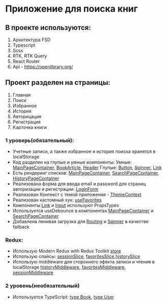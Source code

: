 # Приложение для поиска книг

## В проекте используются:

1. Архитектура FSD
2. Typescript
3. Scss
4. RTK, RTK Query
5. React Router
6. Api - https://openlibrary.org/

## Проект разделен на страницы:

1. Главная
2. Поиск
3. Избранное
4. История
5. Авторицация
6. Регистрация
7. Карточка книги

### 1 уроверь(обязательный):

- Учетные записи, а также избранное и история поиска хранятся в localStorage
- Код разделен на глупые и умные компоненты:
  Умные: [MainPageContainer](https://github.com/DunaevVladimir/User-library/blob/main/src/widgets/mainPageContainer/ui/mainPageContainer.tsx), [BookArticle](https://github.com/DunaevVladimir/User-library/blob/main/src/widgets/bookArticle/ui/bookArticle.tsx), [Header](https://github.com/DunaevVladimir/User-library/blob/main/src/widgets/header/ui/header.tsx)
  Глупые: [Button](https://github.com/DunaevVladimir/User-library/blob/main/src/shared/ui/button/button.tsx), [Spinner](https://github.com/DunaevVladimir/User-library/blob/main/src/shared/ui/spinner/spinner.tsx), [Link](https://github.com/DunaevVladimir/User-library/blob/main/src/shared/ui/link/link.tsx)
- Есть рендеринг списков: [MainPageContainer](https://github.com/DunaevVladimir/User-library/blob/main/src/widgets/mainPageContainer/ui/mainPageContainer.tsx), [SearchPageContainer](https://github.com/DunaevVladimir/User-library/blob/main/src/widgets/searchPageContainer/index.ts), [HistoryPageContainer](https://github.com/DunaevVladimir/User-library/blob/main/src/widgets/historyPageContainer/ui/historyPageContainer.tsx)
- Реализована форма для ввода email и password для страниц авторизации и регистрации: [LoginForm](https://github.com/DunaevVladimir/User-library/blob/main/src/widgets/loginForm/ui/loginForm.tsx)
- Реализован Контекст с темой приложения - [ThemeContext](https://github.com/DunaevVladimir/User-library/blob/main/src/app/providers/themeContext.ts)
- Реализован кастомный хук: [useFavorites](https://github.com/DunaevVladimir/User-library/blob/main/src/entities/favorites/lib/useFavorites.ts)
- Компоненты [Link](https://github.com/DunaevVladimir/User-library/blob/main/src/shared/ui/link/link.tsx) и [Input](https://github.com/DunaevVladimir/User-library/blob/main/src/shared/ui/input/input.tsx) используют PropsTypes
- Используется useDebounce в компонентах [MainPageContainer](https://github.com/DunaevVladimir/User-library/blob/main/src/widgets/mainPageContainer/ui/mainPageContainer.tsx) и [SearchPageContainer](https://github.com/DunaevVladimir/User-library/blob/main/src/widgets/searchPageContainer/index.ts)
- Добавлена ленивая загрузка для [Routing](https://github.com/DunaevVladimir/User-library/blob/main/src/pages/index.tsx) и [Spinner](https://github.com/DunaevVladimir/User-library/blob/main/src/shared/ui/spinner/spinner.tsx) в качестве fallback

### Redux:

- Использую Modern Redux with Redux Toolkit [store](https://github.com/DunaevVladimir/User-library/blob/main/src/app/providers/store.ts)
- Использую слайсы: [sessionSlice](https://github.com/DunaevVladimir/User-library/blob/main/src/entities/session/model/slice.ts),
[favoritesSlice](https://github.com/DunaevVladimir/User-library/blob/main/src/entities/favorites/model/slice.ts),[historySlice](https://github.com/DunaevVladimir/User-library/blob/main/src/entities/history/model/slice.ts)
- Использую middleware для стороннего эфекта записи и чтения в localStorage [historyMiddleware](https://github.com/DunaevVladimir/User-library/blob/main/src/entities/history/api/historyMiddleware.ts), [favoritesMiddleware](https://github.com/DunaevVladimir/User-library/blob/main/src/entities/favorites/model/slice.ts), [sessionMiddleware](https://github.com/DunaevVladimir/User-library/blob/main/src/entities/session/api/sessionMiddleware.ts)

### 2 уровень(необязательный)
- Используется TypeScript: [type Book](https://github.com/DunaevVladimir/User-library/blob/main/src/entities/books/model/types.ts),
[type User](https://github.com/DunaevVladimir/User-library/blob/main/src/entities/session/model/types.ts)


